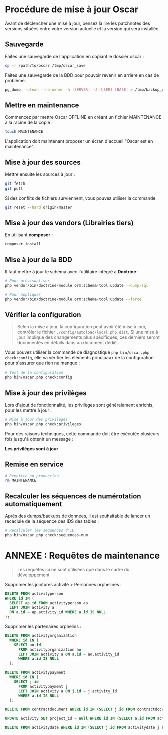 # Procédure de mise à jour Oscar

Avant de déclencher une mise à jour, pensez là lire les patchnotes des versions situées entre votre version actuelle et la version qui sera installée.

## Sauvegarde

Faites une sauvegarde de l'application en copiant le dossier oscar :

```bash
cp -r /path/to/oscar /tmp/oscar_save
```

Faites une sauvegarde de la BDD pour pouvoir revenir en arrière en cas de problème.

```bash
pg_dump --clean --no-owner -h [SERVER] -U [USER] [BASE] > /tmp/backup_oscar-prod.sql
```

## Mettre en maintenance

Commencez par mettre Oscar OFFLINE en créant un fichier MAINTENANCE à la racine de la copie :

```bash
touch MAINTENANCE
```

L'application doit maintenant proposer un écran d'accueil "Oscar est en maintenance".


## Mise à jour des sources

Mettre ensuite les sources à jour :

```bash
git fetch
git pull
```
Si des conflits de fichiers surviennent, vous pouvez utiliser la commande

```bash
git reset --hard origin/master
```


## Mise à jour des vendors (Librairies tiers)

En utilisant **composer** :

```bash
composer install
```


## Mise à jour de la BDD

Il faut mettre à jour le schéma avec l'utilitaire intégré à **Doctrine** :

```bash
# Pour prévisualiser
php vendor/bin/doctrine-module orm:schema-tool:update --dump-sql

# Pour appliquer
php vendor/bin/doctrine-module orm:schema-tool:update --force
```


## Vérifier la configuration

> Selon la mise à jour, la configuration peut avoir été mise à jour, contrôler le fichier `./config/autoload/local.php.dist`. Si une mise à jour implique des changements plus spécifiques, ces derniers seront documentés en détails dans un document dédié.

Vous pouvez utiliser la commande de diagnostique `php bin/oscar.php check:config`, elle va vérifier les éléments principaux de la configuration pour s'assurer que rien ne manque :

```bash
# Test de la configuration
php bin/oscar.php check:config
```

## Mise à jour des privilèges

Lors d'ajout de fonctionnalité, les privilèges sont généralement enrichis, pour les mettre à jour :

```bash
# Mise à jour des privileges
php bin/oscar.php check:privileges
```

Pour des raisons techniques, cette commande doit être exécutée plusieurs fois jusqu'à obtenir un message :

**Les privilèges sont à jour**


## Remise en service

```bash
# Remettre en production
rm MAINTENANCE
```

## Recalculer les séquences de numérotation automatiquement

Après des dumps/backups de données, il est souhaitable de lancer un recaclule de la séquence des IDS des tables :

```bash
# Recalculer les séquences d'ID
php bin/oscar.php check:sequences-num
```





# ANNEXE : Requêtes de maintenance

> Les requêtes ici ne sont utilisées que dans le cadre du développement

Supprimer les jointures activité > Personnes orphelines :

```sql
DELETE FROM activityperson
WHERE id IN (
  SELECT ap.id FROM activityperson ap
  LEFT JOIN activity a
  ON a.id = ap.activity_id WHERE a.id IS NULL
);
```

Supprimer les partenaires orphelins :


```sql
DELETE FROM activityorganization
  WHERE id IN (
    SELECT ao.id
      FROM activityorganization ao
      LEFT JOIN activity a ON a.id = ao.activity_id
      WHERE a.id IS NULL
  );
```

```sql
DELETE FROM activitypayment
  WHERE id IN (
    SELECT j.id
      FROM activitypayment j
      LEFT JOIN activity a ON j.id = j.activity_id
      WHERE a.id IS NULL
  );
```


```sql
DELETE FROM contractdocument WHERE id IN (SELECT j.id FROM contractdocument j LEFT JOIN activity a ON j.id = j.grant_id WHERE a.id IS NULL);
```

```sql
UPDATE activity SET project_id = null WHERE id IN (SELECT a.id FROM activity a LEFT JOIN project p ON a.project_id = p.id WHERE p.id IS NULL);
```

```sql
DELETE FROM activitydate WHERE id IN (SELECT j.id FROM activitydate j LEFT JOIN activity a ON j.id = j.activity_id WHERE a.id IS NULL);
```

